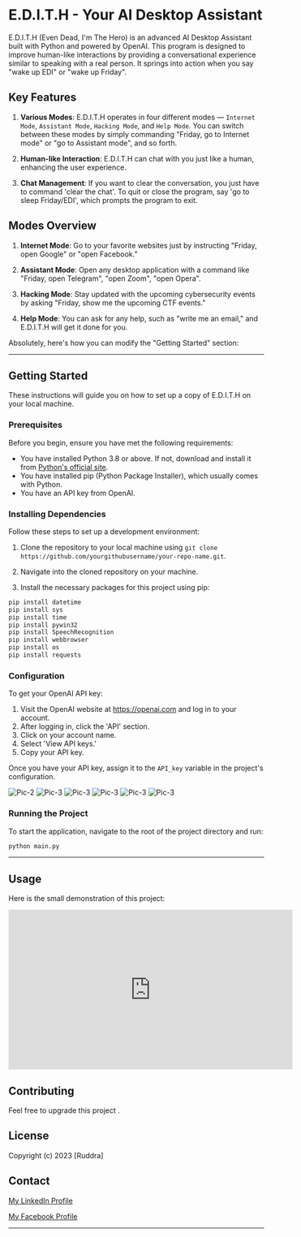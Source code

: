 # E.D.I.T.H - Your AI Desktop Assistant

E.D.I.T.H (Even Dead, I'm The Hero) is an advanced AI Desktop Assistant built with Python and powered by OpenAI. This program is designed to improve human-like interactions by providing a conversational experience similar to speaking with a real person. It springs into action when you say "wake up EDI" or "wake up Friday".

## Key Features

1. **Various Modes**: E.D.I.T.H operates in four different modes — `Internet Mode`, `Assistant Mode`, `Hacking Mode`, and `Help Mode`. You can switch between these modes by simply commanding "Friday, go to Internet mode" or "go to Assistant mode", and so forth.

2. **Human-like Interaction**: E.D.I.T.H can chat with you just like a human, enhancing the user experience.

3. **Chat Management**: If you want to clear the conversation, you just have to command 'clear the chat'. To quit or close the program, say 'go to sleep Friday/EDI', which prompts the program to exit.

## Modes Overview

1. **Internet Mode**: Go to your favorite websites just by instructing "Friday, open Google" or "open Facebook."

2. **Assistant Mode**: Open any desktop application with a command like "Friday, open Telegram", "open Zoom", "open Opera".

3. **Hacking Mode**: Stay updated with the upcoming cybersecurity events by asking "Friday, show me the upcoming CTF events."

4. **Help Mode**: You can ask for any help, such as "write me an email," and E.D.I.T.H will get it done for you.

Absolutely, here's how you can modify the "Getting Started" section:

---

## Getting Started

These instructions will guide you on how to set up a copy of E.D.I.T.H on your local machine.

### Prerequisites

Before you begin, ensure you have met the following requirements:

- You have installed Python 3.8 or above. If not, download and install it from [Python's official site](https://www.python.org/downloads/).
- You have installed pip (Python Package Installer), which usually comes with Python.
- You have an API key from OpenAI.

### Installing Dependencies

Follow these steps to set up a development environment:

1. Clone the repository to your local machine using `git clone https://github.com/yourgithubusername/your-repo-name.git`.

2. Navigate into the cloned repository on your machine.

3. Install the necessary packages for this project using pip:

```bash
pip install datetime
pip install sys
pip install time
pip install pywin32
pip install SpeechRecognition
pip install webbrowser
pip install os
pip install requests
```

### Configuration

To get your OpenAI API key:

1. Visit the OpenAI website at https://openai.com and log in to your account.
2. After logging in, click the 'API' section.
3. Click on your account name.
4. Select 'View API keys.'
5. Copy your API key.

Once you have your API key, assign it to the `API_key` variable in the project's configuration.

![Pic-2](pic-2.png)
![Pic-3](pic-3.png)
![Pic-3](pic-4.png)
![Pic-3](pic-5.png)
![Pic-3](pic-5-orginal.png)
![Pic-3](yourapi.png)



### Running the Project

To start the application, navigate to the root of the project directory and run:

```bash
python main.py
```

---

## Usage

Here is the small demonstration of this project:

<iframe width="560" height="315" src="https://www.youtube.com/embed/OVl7c7H_bMY" title="YouTube video player" frameborder="0" allow="accelerometer; autoplay; clipboard-write; encrypted-media; gyroscope; picture-in-picture; web-share" allowfullscreen></iframe>

## Contributing

Feel free to upgrade this project .

## License

Copyright (c) 2023 [Ruddra]

## Contact

[My LinkedIn Profile](https://www.linkedin.com/in/i-amruddra/)

[My Facebook Profile](https://www.facebook.com/profile.php?id=100013191316632)

---
